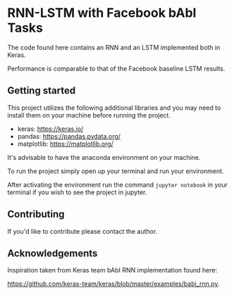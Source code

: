 # RNN-LSTM with Facebook bAbI Tasks

The code found here contains an RNN and an LSTM implemented both in Keras.

Performance is comparable to that of the Facebook baseline LSTM results.

## Getting started

This project utilizes the following additional libraries and you may need
to install them on your machine before running the project.

- keras: https://keras.io/
- pandas: https://pandas.pydata.org/
- matplotlib: https://matplotlib.org/

It's advisable to have the anaconda environment on your machine.

To run the project simply open up your terminal and run your environment.

After activating the environment run the command `jupyter notebook` in your terminal
if you wish to see the project in jupyter. 

## Contributing

If you'd like to contribute please contact the author.

## Acknowledgements

Inspiration taken from Keras team bAbI RNN implementation found here:

https://github.com/keras-team/keras/blob/master/examples/babi_rnn.py.
